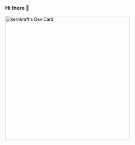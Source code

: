 ### Hi there 👋
<a href="https://app.daily.dev/kernkraft"><img src="https://api.daily.dev/devcards/0478a6a6d9304619b4810139be7b4ff2.png?r=90x" width="400" alt="kernkraft's Dev Card"/></a>
<!--
**kernkraft235/kernkraft235** is a ✨ _special_ ✨ repository because its `README.md` (this file) appears on your GitHub profile.

Here are some ideas to get you started:

- 🔭 I’m currently working on revamping my personal home setup with a new layer of knowledge.
- 🌱 I’m currently learning Python, R, css and basic web developement (modifying existing pages)
- 👯 I’m looking to collaborate on ...
- 🤔 I’m looking for help with ...
- 💬 Ask me about ...
- 📫 How to reach me: ... Discord: lkernkraft
- 😄 Pronouns: ...
- ⚡ Fun fact: ...
-->

